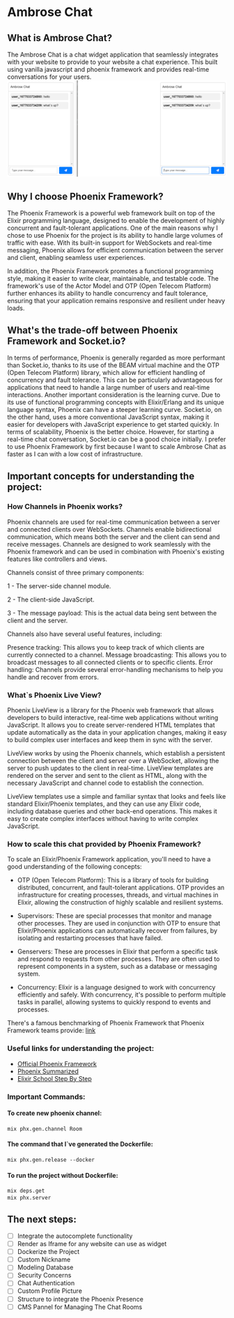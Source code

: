 # Ambrose Chat

## What is Ambrose Chat?
The Ambrose Chat is a chat widget application that seamlessly integrates with your website to provide to your website a chat experience. This built using vanilla javascript and phoenix framework and provides real-time conversations for your users.
![Ambrose Chat](/assets//chat.png)

## Why I choose Phoenix Framework?
The Phoenix Framework is a powerful web framework built on top of the Elixir programming language, designed to enable the development of highly concurrent and fault-tolerant applications. One of the main reasons why I chose to use Phoenix for the project is its ability to handle large volumes of traffic with ease. With its built-in support for WebSockets and real-time messaging, Phoenix allows for efficient communication between the server and client, enabling seamless user experiences.

In addition, the Phoenix Framework promotes a functional programming style, making it easier to write clear, maintainable, and testable code. The framework's use of the Actor Model and OTP (Open Telecom Platform) further enhances its ability to handle concurrency and fault tolerance, ensuring that your application remains responsive and resilient under heavy loads.

## What's the trade-off between Phoenix Framework and Socket.io?
In terms of performance, Phoenix is generally regarded as more performant than Socket.io, thanks to its use of the BEAM virtual machine and the OTP (Open Telecom Platform) library, which allow for efficient handling of concurrency and fault tolerance. This can be particularly advantageous for applications that need to handle a large number of users and real-time interactions.
Another important consideration is the learning curve. Due to its use of functional programming concepts with Elixir/Erlang and its unique language syntax, Phoenix can have a steeper learning curve. Socket.io, on the other hand, uses a more conventional JavaScript syntax, making it easier for developers with JavaScript experience to get started quickly.
In terms of scalability, Phoenix is the better choice. However, for starting a real-time chat conversation, Socket.io can be a good choice initially. I prefer to use Phoenix Framework by first because I want to scale Ambrose Chat as faster as I can with a low cost of infrastructure.

## Important concepts for understanding the project:

### How Channels in Phoenix works?
Phoenix channels are used for real-time communication between a server and connected clients over WebSockets. Channels enable bidirectional communication, which means both the server and the client can send and receive messages. Channels are designed to work seamlessly with the Phoenix framework and can be used in combination with Phoenix's existing features like controllers and views.

Channels consist of three primary components:

1 - The server-side channel module.

2 - The client-side JavaScript.

3 - The message payload: This is the actual data being sent between the client and the server.

Channels also have several useful features, including:

Presence tracking: This allows you to keep track of which clients are currently connected to a channel.
Message broadcasting: This allows you to broadcast messages to all connected clients or to specific clients.
Error handling: Channels provide several error-handling mechanisms to help you handle and recover from errors.
### What`s Phoenix Live View?
Phoenix LiveView is a library for the Phoenix web framework that allows developers to build interactive, real-time web applications without writing JavaScript. It allows you to create server-rendered HTML templates that update automatically as the data in your application changes, making it easy to build complex user interfaces and keep them in sync with the server.

LiveView works by using the Phoenix channels, which establish a persistent connection between the client and server over a WebSocket, allowing the server to push updates to the client in real-time. LiveView templates are rendered on the server and sent to the client as HTML, along with the necessary JavaScript and channel code to establish the connection.

LiveView templates use a simple and familiar syntax that looks and feels like standard Elixir/Phoenix templates, and they can use any Elixir code, including database queries and other back-end operations. This makes it easy to create complex interfaces without having to write complex JavaScript.

### How to scale this chat provided by Phoenix Framework?
To scale an Elixir/Phoenix Framework application, you'll need to have a good understanding of the following concepts:

- OTP (Open Telecom Platform): This is a library of tools for building distributed, concurrent, and fault-tolerant applications. OTP provides an infrastructure for creating processes, threads, and virtual machines in Elixir, allowing the construction of highly scalable and resilient systems.

- Supervisors: These are special processes that monitor and manage other processes. They are used in conjunction with OTP to ensure that Elixir/Phoenix applications can automatically recover from failures, by isolating and restarting processes that have failed.

- Genservers: These are processes in Elixir that perform a specific task and respond to requests from other processes. They are often used to represent components in a system, such as a database or messaging system.

- Concurrency: Elixir is a language designed to work with concurrency efficiently and safely. With concurrency, it's possible to perform multiple tasks in parallel, allowing systems to quickly respond to events and processes.

There's a famous benchmarking of Phoenix Framework that Phoenix Framework teams provide: [link](https://phoenixframework.org/blog/the-road-to-2-million-websocket-connections)

### Useful links for understanding the project:
- [Official Phoenix Framework](https://phoenixframework.org/)
- [Phoenix Summarized](https://www.toptal.com/phoenix/phoenix-rails-like-framework-web-apps)
- [Elixir School Step By Step](https://elixirschool.com/blog/phoenix-live-view/)
  
### Important Commands:

#### To create new phoenix channel:
```
mix phx.gen.channel Room
```
#### The command that I`ve generated the Dockerfile:
```
mix phx.gen.release --docker
```
#### To run the project without Dockerfile:
```
mix deps.get
mix phx.server
```

## The next steps:
- [ ] Integrate the autocomplete functionality
- [ ] Render as Iframe for any website can use as widget
- [ ] Dockerize the Project
- [ ] Custom Nickname
- [ ] Modeling Database
- [ ] Security Concerns
- [ ] Chat Authentication
- [ ] Custom Profile Picture
- [ ] Structure to integrate the Phoenix Presence
- [ ] CMS Pannel for Managing The Chat Rooms